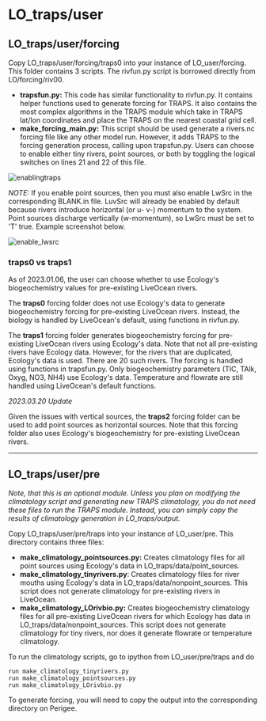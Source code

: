 # LO_traps/user

## LO_traps/user/forcing

Copy LO_traps/user/forcing/traps0 into your instance of LO_user/forcing. This folder contains 3 scripts. The rivfun.py script is borrowed directly from LO/forcing/riv00.

- **trapsfun.py:** This code has similar functionality to rivfun.py. It contains helper functions used to generate forcing for TRAPS. It also contains the most complex algorithms in the TRAPS module which take in TRAPS lat/lon coordinates and place the TRAPS on the nearest coastal grid cell.
- **make_forcing_main.py:** This script should be used generate a rivers.nc forcing file like any other model run. However, it adds TRAPS to the forcing generation process, calling upon trapsfun.py. Users can choose to enable either tiny rivers, point sources, or both by toggling the logical switches on lines 21 and 22 of this file.

![enablingtraps](https://user-images.githubusercontent.com/15829099/209865242-878e6657-cbc6-4bac-b583-19273b5fcf3a.png)

*NOTE:* If you enable point sources, then you must also enable LwSrc in the corresponding BLANK.in file. LuvSrc will already be enabled by default because rivers introduce horizontal (or u- v-) momentum to the system. Point sources discharge vertically (w-momentum), so LwSrc must be set to 'T' true. Example screenshot below.

 ![enable_lwsrc](https://user-images.githubusercontent.com/15829099/209903422-4f3f238b-68f8-44e4-b31d-2448cc5d9053.png)

### traps0 vs traps1

As of 2023.01.06, the user can choose whether to use Ecology's biogeochemistry values for pre-existing LiveOcean rivers.

The **traps0** forcing folder does not use Ecology's data to generate biogeochemistry forcing for pre-existing LiveOcean rivers. Instead, the biology is handled by LiveOcean's default, using functions in rivfun.py.

The **traps1** forcing folder generates biogeochemistry forcing for pre-existing LiveOcean rivers using Ecology's data. Note that not all pre-existing rivers have Ecology data. However, for the rivers that are duplicated, Ecology's data is used. There are 20 such rivers. The forcing is handled using functions in trapsfun.py. Only biogeochemistry parameters (TIC, TAlk, Oxyg, NO3, NH4) use Ecology's data. Temperature and flowrate are still handled using LiveOcean's default functions.

*2023.03.20 Update*

Given the issues with vertical sources, the **traps2** forcing folder can be used to add point sources as horizontal sources. Note that this forcing folder also uses Ecology's biogeochemistry for pre-existing LiveOcean rivers.

---

## LO_traps/user/pre

*Note, that this is an optional module. Unless you plan on modifying the climatology script and generating new TRAPS climatology, you do not need these files to run the TRAPS module. Instead, you can simply copy the results of climatology generation in LO_traps/output.*

Copy LO_traps/user/pre/traps into your instance of LO_user/pre. This directory contains three files:

- **make_climatology_pointsources.py:** Creates climatology files for all point sources using Ecology's data in LO_traps/data/point_sources.
- **make_climatology_tinyrivers.py**: Creates climatology files for river mouths using Ecology's data in LO_traps/data/nonpoint_sources. This script does not generate climatology for pre-existing rivers in LiveOcean.
- **make_climatology_LOrivbio.py:** Creates biogeochemistry climatology files for all pre-existing LiveOcean rivers for which Ecology has data in LO_traps/data/nonpoint_sources. This script does not generate climatology for tiny rivers, nor does it generate flowrate or temperature climatology.

To run the climatology scripts, go to ipython from LO_user/pre/traps and do

```
run make_climatology_tinyrivers.py
run make_climatology_pointsources.py
run make_climatology_LOrivbio.py
```

To generate forcing, you will need to copy the output into the corresponding directory on Perigee.
